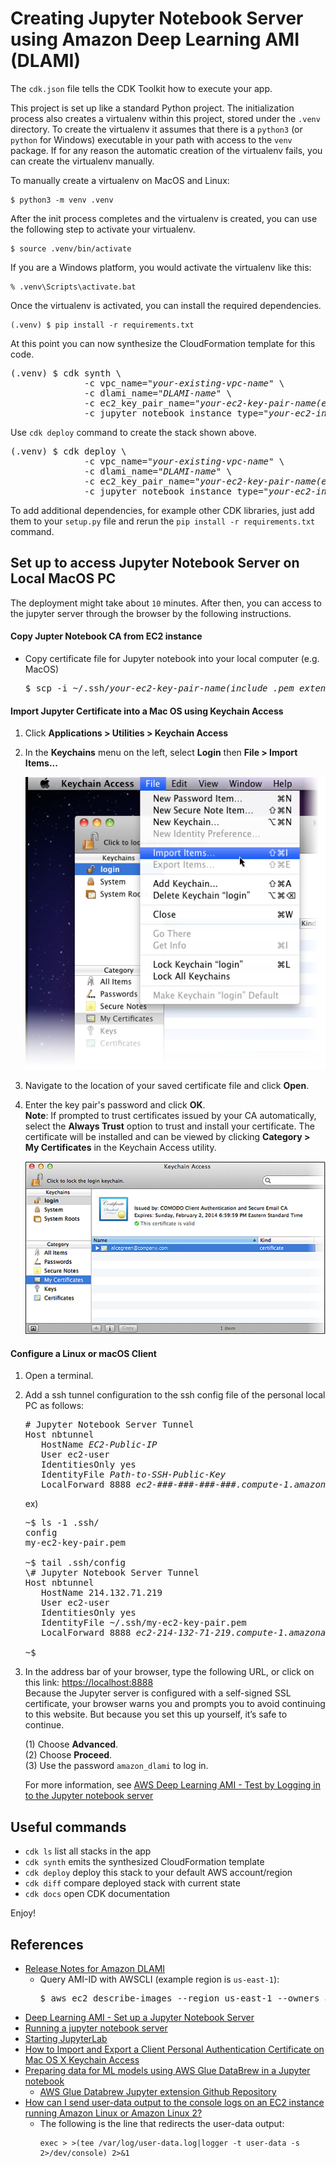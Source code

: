 
# Creating Jupyter Notebook Server using Amazon Deep Learning AMI (DLAMI)

The `cdk.json` file tells the CDK Toolkit how to execute your app.

This project is set up like a standard Python project.  The initialization
process also creates a virtualenv within this project, stored under the `.venv`
directory.  To create the virtualenv it assumes that there is a `python3`
(or `python` for Windows) executable in your path with access to the `venv`
package. If for any reason the automatic creation of the virtualenv fails,
you can create the virtualenv manually.

To manually create a virtualenv on MacOS and Linux:

```
$ python3 -m venv .venv
```

After the init process completes and the virtualenv is created, you can use the following
step to activate your virtualenv.

```
$ source .venv/bin/activate
```

If you are a Windows platform, you would activate the virtualenv like this:

```
% .venv\Scripts\activate.bat
```

Once the virtualenv is activated, you can install the required dependencies.

```
(.venv) $ pip install -r requirements.txt
```

At this point you can now synthesize the CloudFormation template for this code.

<pre>
(.venv) $ cdk synth \
              -c vpc_name="<i>your-existing-vpc-name</i>" \
              -c dlami_name="<i>DLAMI-name</i>" \
              -c ec2_key_pair_name="<i>your-ec2-key-pair-name(exclude .pem extension)</i>" \
              -c jupyter_notebook_instance_type="<i>your-ec2-instance-type</i>"
</pre>

Use `cdk deploy` command to create the stack shown above.

<pre>
(.venv) $ cdk deploy \
              -c vpc_name="<i>your-existing-vpc-name</i>" \
              -c dlami_name="<i>DLAMI-name</i>" \
              -c ec2_key_pair_name="<i>your-ec2-key-pair-name(exclude .pem extension)</i>" \
              -c jupyter_notebook_instance_type="<i>your-ec2-instance-type</i>"
</pre>

To add additional dependencies, for example other CDK libraries, just add
them to your `setup.py` file and rerun the `pip install -r requirements.txt`
command.

## Set up to access Jupyter Notebook Server on Local MacOS PC

The deployment might take about `10` minutes.
After then, you can access to the jupyter server through the browser by the following instructions.

#### Copy Jupter Notebook CA from EC2 instance

- Copy certificate file for Jupyter notebook into your local computer (e.g. MacOS)
  <pre>
  $ scp -i ~/.ssh/<i>your-ec2-key-pair-name(include .pem extension)</i> ec2-user@<i>jupyter-instance-public-ip</i>:/home/ec2-user/certificate/mycert.pem ./mycert.pem
  </pre>

#### Import Jupyter Certificate into a Mac OS using Keychain Access

1. Click **Applications > Utilities > Keychain Access**
2. In the **Keychains** menu on the left, select **Login** then **File > Import Items...**
   
   ![macos_keychain_access_import_items01](./resources/macos_keychain_access_import_items01.png)

3. Navigate to the location of your saved certificate file and click **Open**.
4. Enter the key pair's password and click **OK**.<br/>
   **Note**: If prompted to trust certificates issued by your CA automatically, select the **Always Trust** option to trust and install your certificate.
   The certificate will be installed and can be viewed by clicking **Category > My Certificates** in the Keychain Access utility.

   ![macos_keychain_access_import_items04](./resources/macos_keychain_access_import_items04.png)

#### Configure a Linux or macOS Client
1. Open a terminal.
2. Add a ssh tunnel configuration to the ssh config file of the personal local PC as follows:
   <pre>
   # Jupyter Notebook Server Tunnel
   Host nbtunnel
      HostName <i>EC2-Public-IP</i>
      User ec2-user
      IdentitiesOnly yes
      IdentityFile <i>Path-to-SSH-Public-Key</i>
      LocalForward 8888 <i>ec2-###-###-###-###.compute-1.amazonaws.com</i>:8888
   </pre>

   ex)

   <pre>
   ~$ ls -1 .ssh/
   config
   my-ec2-key-pair.pem

   ~$ tail .ssh/config
   \# Jupyter Notebook Server Tunnel
   Host nbtunnel
      HostName 214.132.71.219
      User ec2-user
      IdentitiesOnly yes
      IdentityFile ~/.ssh/my-ec2-key-pair.pem
      LocalForward 8888 <i>ec2-214-132-71-219.compute-1.amazonaws.com</i>:8888

   ~$
   </pre>

3. In the address bar of your browser, type the following URL, or click on this link: [https://localhost:8888](https://localhost:8888)<br/>
   Because the Jupyter server is configured with a self-signed SSL certificate, your browser warns you and prompts you to avoid continuing to this website. But because you set this up yourself, it’s safe to continue.

   (1) Choose **Advanced**.<br/>
   (2) Choose **Proceed**.<br/>
   (3) Use the password `amazon_dlami` to log in.<br/>

   For more information, see [AWS Deep Learning AMI - Test by Logging in to the Jupyter notebook server](https://docs.aws.amazon.com/dlami/latest/devguide/setup-jupyter-login.html)

## Useful commands

 * `cdk ls`          list all stacks in the app
 * `cdk synth`       emits the synthesized CloudFormation template
 * `cdk deploy`      deploy this stack to your default AWS account/region
 * `cdk diff`        compare deployed stack with current state
 * `cdk docs`        open CDK documentation

Enjoy!

## References

 * [Release Notes for Amazon DLAMI](https://docs.aws.amazon.com/dlami/latest/devguide/appendix-ami-release-notes.html)
   * Query AMI-ID with AWSCLI (example region is `us-east-1`):
     <pre>
     $ aws ec2 describe-images --region us-east-1 --owners amazon --filters 'Name=name,Values=Deep Learning AMI (Amazon Linux 2) Version ??.?' 'Name=state,Values=available' --query 'reverse(sort_by(Images, &CreationDate))[:1].Name'
     </pre>
 * [Deep Learning AMI - Set up a Jupyter Notebook Server](https://docs.aws.amazon.com/dlami/latest/devguide/setup-jupyter.html)
 * [Running a jupyter notebook server](https://jupyter-notebook.readthedocs.io/en/stable/public_server.html)
 * [Starting JupyterLab](https://jupyterlab.readthedocs.io/en/stable/getting_started/starting.html)
 * [How to Import and Export a Client Personal Authentication Certificate on Mac OS X Keychain Access](https://sectigo.com/faqs/detail/How-to-Import-and-Export-a-Client-Personal-Authentication-Certificate-on-Mac-OS-X-Keychain-Access/kA03l000000vFhu)
 * [Preparing data for ML models using AWS Glue DataBrew in a Jupyter notebook](https://aws.amazon.com/blogs/big-data/preparing-data-for-ml-models-using-aws-glue-databrew-in-a-jupyter-notebook/)
   * [AWS Glue Databrew Jupyter extension Github Repository](https://github.com/aws/aws-glue-databrew-jupyter-extension/tree/main/blogpost/cloudformation)
 * [How can I send user-data output to the console logs on an EC2 instance running Amazon Linux or Amazon Linux 2?](https://aws.amazon.com/premiumsupport/knowledge-center/ec2-linux-log-user-data/)
   * The following is the line that redirects the user-data output:
     ```
     exec > >(tee /var/log/user-data.log|logger -t user-data -s 2>/dev/console) 2>&1
     ```

